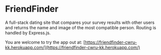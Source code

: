# FriendFinder
A full-stack dating site that compares your survey results with other users and returns the name and image of the most compatible person. Routing is handled by Express.js.

You are welcome to try the app out at: [https://friendfinder-cwru-kk.herokuapp.com/](https://friendfinder-cwru-kk.herokuapp.com/)


